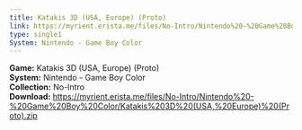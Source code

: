 ```yaml
---
title: Katakis 3D (USA, Europe) (Proto)
link: https://myrient.erista.me/files/No-Intro/Nintendo%20-%20Game%20Boy%20Color/Katakis%203D%20(USA,%20Europe)%20(Proto).zip
type: single1
System: Nintendo - Game Boy Color
---
```

<b>Game:</b> Katakis 3D (USA, Europe) (Proto)<br>
<b>System:</b> Nintendo - Game Boy Color<br>
<b>Collection:</b> No-Intro<br>
<b>Download:</b> https://myrient.erista.me/files/No-Intro/Nintendo%20-%20Game%20Boy%20Color/Katakis%203D%20(USA,%20Europe)%20(Proto).zip